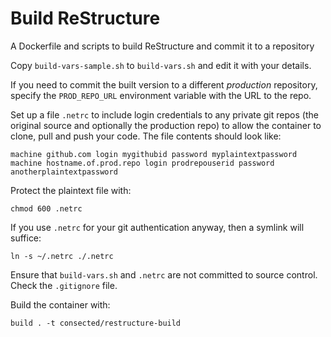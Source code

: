 # Build ReStructure

A Dockerfile and scripts to build ReStructure and commit it to a repository

Copy `build-vars-sample.sh` to `build-vars.sh` and edit it with your details.

If you need to commit the built version to a different *production* repository, specify the `PROD_REPO_URL`
environment variable with the URL to the repo.

Set up a file `.netrc` to include login credentials to any private git repos (the original source
and optionally the production repo) to allow the container to clone, pull and push your code. The file 
contents should look like:

    machine github.com login mygithubid password myplaintextpassword
    machine hostname.of.prod.repo login prodrepouserid password anotherplaintextpassword

Protect the plaintext file with:

    chmod 600 .netrc

If you use `.netrc` for your git authentication anyway, then a symlink will suffice:

    ln -s ~/.netrc ./.netrc

Ensure that `build-vars.sh` and `.netrc` are not committed to source control. Check the `.gitignore` file.

Build the container with:

    build . -t consected/restructure-build




